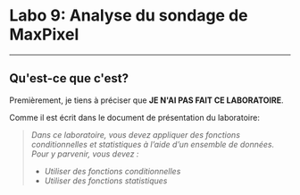 # Labo 9: Analyse du sondage de MaxPixel
---

## Qu'est-ce que c'est?

Premièrement, je tiens à préciser que **JE N'AI PAS FAIT CE LABORATOIRE**. 

Comme il est écrit dans le document de présentation du laboratoire:



>*Dans ce laboratoire, vous devez appliquer des fonctions conditionnelles et statistiques à l’aide d’un ensemble de données. Pour y parvenir, vous devez :*
 >- *Utiliser des fonctions conditionnelles*
> - *Utiliser des fonctions statistiques*
 